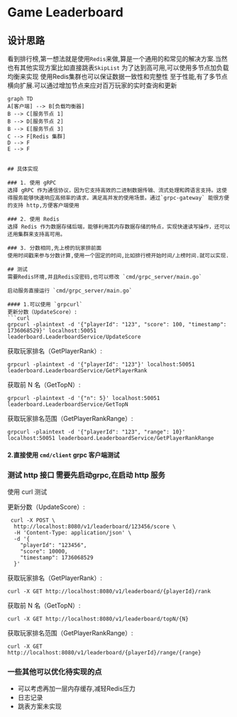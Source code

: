# Game Leaderboard

## 设计思路
看到排行榜,第一想法就是使用`Redis`来做,算是一个通用的和常见的解决方案.当然也有其他实现方案比如直接跳表`SkipList`
为了达到高可用,可以使用多节点加负载均衡来实现
使用Redis集群也可以保证数据一致性和完整性
至于性能,有了多节点横向扩展.可以通过增加节点来应对百万玩家的实时查询和更新


```mermaid
graph TD
A[客户端] --> B[负载均衡器]
B --> C[服务节点 1]
B --> D[服务节点 2]
B --> E[服务节点 3]
C --> F[Redis 集群]
D --> F
E --> F


## 具体实现

### 1. 使用 gRPC
选择 gRPC 作为通信协议，因为它支持高效的二进制数据传输、流式处理和跨语言支持。这使得服务能够快速响应高频率的请求，满足高并发的使用场景。通过`grpc-gateway` 能很方便的支持 http,方便客户端使用

### 2. 使用 Redis
选择 Redis 作为数据存储后端，能够利用其内存数据存储的特点，实现快速读写操作，还可以还用集群来支持高可用。

### 3. 分数相同,先上榜的玩家排前面
使用时间戳来参与分数计算,使用一个固定的时间,比如排行榜开始时间/上榜时间.就可以实现.

## 测试
需要Redis环境,并且Redis没密码,也可以修改 `cmd/grpc_server/main.go`

启动服务直接运行 `cmd/grpc_server/main.go`

#### 1.可以使用 `grpcurl`
更新分数（UpdateScore）:
```curl
grpcurl -plaintext -d '{"playerId": "123", "score": 100, "timestamp": 1736068529}' localhost:50051 leaderboard.LeaderboardService/UpdateScore
```
获取玩家排名（GetPlayerRank）:
```curl
grpcurl -plaintext -d '{"playerId": "123"}' localhost:50051 leaderboard.LeaderboardService/GetPlayerRank
```
获取前 N 名（GetTopN）:
```curl
grpcurl -plaintext -d '{"n": 5}' localhost:50051 leaderboard.LeaderboardService/GetTopN
```
获取玩家排名范围（GetPlayerRankRange）:
```curl
grpcurl -plaintext -d '{"playerId": "123", "range": 10}' localhost:50051 leaderboard.LeaderboardService/GetPlayerRankRange
```
#### 2.直接使用 `cmd/client` grpc 客户端测试

### 测试 http 接口 需要先启动grpc,在启动 http 服务
使用 curl 测试

更新分数（UpdateScore）:
```curl
 curl -X POST \
  http://localhost:8080/v1/leaderboard/123456/score \
  -H 'Content-Type: application/json' \
  -d '{
    "playerId": "123456",
    "score": 10000,
    "timestamp": 1736068529
  }'
```
获取玩家排名（GetPlayerRank）:
```curl
curl -X GET http://localhost:8080/v1/leaderboard/{playerId}/rank
```
获取前 N 名（GetTopN）:
```curl
curl -X GET http://localhost:8080/v1/leaderboard/topN/{N}
```
获取玩家排名范围（GetPlayerRankRange）:
```curl
curl -X GET http://localhost:8080/v1/leaderboard/{playerId}/range/{range}
```

### 一些其他可以优化待实现的点
- 可以考虑再加一层内存缓存,减轻Redis压力
- 日志记录
- 跳表方案未实现
